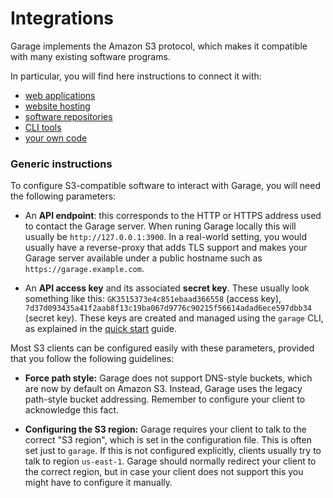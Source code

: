# Integrations

Garage implements the Amazon S3 protocol, which makes it compatible with many existing software programs.

In particular, you will find here instructions to connect it with:

  - [web applications](./apps.md)
  - [website hosting](./websites.md)
  - [software repositories](./repositories.md)
  - [CLI tools](./cli.md)
  - [your own code](./code.md)

### Generic instructions

To configure S3-compatible software to interact with Garage,
you will need the following parameters:

- An **API endpoint**: this corresponds to the HTTP or HTTPS address
  used to contact the Garage server. When runing Garage locally this will usually
  be `http://127.0.0.1:3900`. In a real-world setting, you would usually have a reverse-proxy
  that adds TLS support and makes your Garage server available under a public hostname
  such as `https://garage.example.com`.

- An **API access key** and its associated **secret key**. These usually look something
  like this: `GK3515373e4c851ebaad366558` (access key),
  `7d37d093435a41f2aab8f13c19ba067d9776c90215f56614adad6ece597dbb34` (secret key).
  These keys are created and managed using the `garage` CLI, as explained in the
  [quick start](../quick_start/index.md) guide.

Most S3 clients can be configured easily with these parameters,
provided that you follow the following guidelines:

- **Force path style:** Garage does not support DNS-style buckets, which are now by default
  on Amazon S3. Instead, Garage uses the legacy path-style bucket addressing.
  Remember to configure your client to acknowledge this fact.

- **Configuring the S3 region:** Garage requires your client to talk to the correct "S3 region",
  which is set in the configuration file. This is often set just to `garage`.
  If this is not configured explicitly, clients usually try to talk to region `us-east-1`.
  Garage should normally redirect your client to the correct region,
  but in case your client does not support this you might have to configure it manually.
